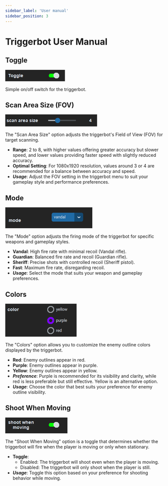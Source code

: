 ```yaml
---
sidebar_label: 'User manual'
sidebar_position: 3
---
```


# Triggerbot User Manual

## Toggle
![image](toggle.png)

Simple on/off switch for the triggerbot.

## Scan Area Size (FOV)
![image](scanareasize.png)

The "Scan Area Size" option adjusts the triggerbot's Field of View (FOV) for target scanning.
- **Range**: 2 to 8, with higher values offering greater accuracy but slower speed, and lower values providing faster speed with slightly reduced accuracy.
- **Optimal Setting**: For 1080x1920 resolution, values around 3 or 4 are recommended for a balance between accuracy and speed.
- ***Usage***: Adjust the FOV setting in the triggerbot menu to suit your gameplay style and performance preferences.

## Mode
![image](mode.png)

The "Mode" option adjusts the firing mode of the triggerbot for specific weapons and gameplay styles.
- **Vandal**: High fire rate with minimal recoil (Vandal rifle).
- **Guardian**: Balanced fire rate and recoil (Guardian rifle).
- **Sheriff**: Precise shots with controlled recoil (Sheriff pistol).
- **Fast**: Maximum fire rate, disregarding recoil.
- ***Usage***: Select the mode that suits your weapon and gameplay preferences.

## Colors
![image](color.png)

The "Colors" option allows you to customize the enemy outline colors displayed by the triggerbot.
- **Red**: Enemy outlines appear in red.
- **Purple**: Enemy outlines appear in purple.
- **Yellow**: Enemy outlines appear in yellow.
- ***Preference***: Purple is recommended for its visibility and clarity, while red is less preferable but still effective. Yellow is an alternative option.
- ***Usage***: Choose the color that best suits your preference for enemy outline visibility.

## Shoot When Moving
![image](shootwhenmoving.png)

The "Shoot When Moving" option is a toggle that determines whether the triggerbot will fire when the player is moving or only when stationary.
- **Toggle**:
  - Enabled: The triggerbot will shoot even when the player is moving.
  - Disabled: The triggerbot will only shoot when the player is still.
- ***Usage***: Toggle this option based on your preference for shooting behavior while moving.
